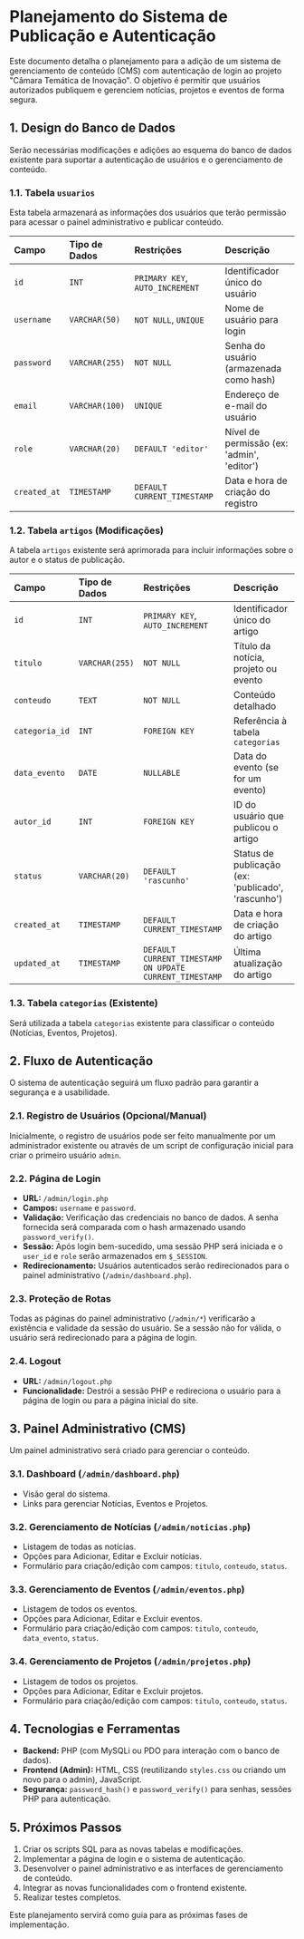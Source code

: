 # Planejamento do Sistema de Publicação e Autenticação

Este documento detalha o planejamento para a adição de um sistema de gerenciamento de conteúdo (CMS) com autenticação de login ao projeto "Câmara Temática de Inovação". O objetivo é permitir que usuários autorizados publiquem e gerenciem notícias, projetos e eventos de forma segura.

## 1. Design do Banco de Dados

Serão necessárias modificações e adições ao esquema do banco de dados existente para suportar a autenticação de usuários e o gerenciamento de conteúdo.

### 1.1. Tabela `usuarios`

Esta tabela armazenará as informações dos usuários que terão permissão para acessar o painel administrativo e publicar conteúdo.

| Campo        | Tipo de Dados     | Restrições           | Descrição                               |
| :----------- | :---------------- | :------------------- | :-------------------------------------- |
| `id`         | `INT`             | `PRIMARY KEY`, `AUTO_INCREMENT` | Identificador único do usuário          |
| `username`   | `VARCHAR(50)`     | `NOT NULL`, `UNIQUE` | Nome de usuário para login              |
| `password`   | `VARCHAR(255)`    | `NOT NULL`           | Senha do usuário (armazenada como hash) |
| `email`      | `VARCHAR(100)`    | `UNIQUE`             | Endereço de e-mail do usuário           |
| `role`       | `VARCHAR(20)`     | `DEFAULT 'editor'`   | Nível de permissão (ex: 'admin', 'editor') |
| `created_at` | `TIMESTAMP`       | `DEFAULT CURRENT_TIMESTAMP` | Data e hora de criação do registro      |

### 1.2. Tabela `artigos` (Modificações)

A tabela `artigos` existente será aprimorada para incluir informações sobre o autor e o status de publicação.

| Campo        | Tipo de Dados     | Restrições           | Descrição                               |
| :----------- | :---------------- | :------------------- | :-------------------------------------- |
| `id`         | `INT`             | `PRIMARY KEY`, `AUTO_INCREMENT` | Identificador único do artigo           |
| `titulo`     | `VARCHAR(255)`    | `NOT NULL`           | Título da notícia, projeto ou evento    |
| `conteudo`   | `TEXT`            | `NOT NULL`           | Conteúdo detalhado                      |
| `categoria_id` | `INT`             | `FOREIGN KEY`        | Referência à tabela `categorias`        |
| `data_evento` | `DATE`            | `NULLABLE`           | Data do evento (se for um evento)       |
| `autor_id`   | `INT`             | `FOREIGN KEY`        | ID do usuário que publicou o artigo     |
| `status`     | `VARCHAR(20)`     | `DEFAULT 'rascunho'` | Status de publicação (ex: 'publicado', 'rascunho') |
| `created_at` | `TIMESTAMP`       | `DEFAULT CURRENT_TIMESTAMP` | Data e hora de criação do artigo        |
| `updated_at` | `TIMESTAMP`       | `DEFAULT CURRENT_TIMESTAMP ON UPDATE CURRENT_TIMESTAMP` | Última atualização do artigo            |

### 1.3. Tabela `categorias` (Existente)

Será utilizada a tabela `categorias` existente para classificar o conteúdo (Notícias, Eventos, Projetos).

## 2. Fluxo de Autenticação

O sistema de autenticação seguirá um fluxo padrão para garantir a segurança e a usabilidade.

### 2.1. Registro de Usuários (Opcional/Manual)

Inicialmente, o registro de usuários pode ser feito manualmente por um administrador existente ou através de um script de configuração inicial para criar o primeiro usuário `admin`.

### 2.2. Página de Login

*   **URL:** `/admin/login.php`
*   **Campos:** `username` e `password`.
*   **Validação:** Verificação das credenciais no banco de dados. A senha fornecida será comparada com o hash armazenado usando `password_verify()`.
*   **Sessão:** Após login bem-sucedido, uma sessão PHP será iniciada e o `user_id` e `role` serão armazenados em `$_SESSION`.
*   **Redirecionamento:** Usuários autenticados serão redirecionados para o painel administrativo (`/admin/dashboard.php`).

### 2.3. Proteção de Rotas

Todas as páginas do painel administrativo (`/admin/*`) verificarão a existência e validade da sessão do usuário. Se a sessão não for válida, o usuário será redirecionado para a página de login.

### 2.4. Logout

*   **URL:** `/admin/logout.php`
*   **Funcionalidade:** Destrói a sessão PHP e redireciona o usuário para a página de login ou para a página inicial do site.

## 3. Painel Administrativo (CMS)

Um painel administrativo será criado para gerenciar o conteúdo.

### 3.1. Dashboard (`/admin/dashboard.php`)

*   Visão geral do sistema.
*   Links para gerenciar Notícias, Eventos e Projetos.

### 3.2. Gerenciamento de Notícias (`/admin/noticias.php`)

*   Listagem de todas as notícias.
*   Opções para Adicionar, Editar e Excluir notícias.
*   Formulário para criação/edição com campos: `titulo`, `conteudo`, `status`.

### 3.3. Gerenciamento de Eventos (`/admin/eventos.php`)

*   Listagem de todos os eventos.
*   Opções para Adicionar, Editar e Excluir eventos.
*   Formulário para criação/edição com campos: `titulo`, `conteudo`, `data_evento`, `status`.

### 3.4. Gerenciamento de Projetos (`/admin/projetos.php`)

*   Listagem de todos os projetos.
*   Opções para Adicionar, Editar e Excluir projetos.
*   Formulário para criação/edição com campos: `titulo`, `conteudo`, `status`.

## 4. Tecnologias e Ferramentas

*   **Backend:** PHP (com MySQLi ou PDO para interação com o banco de dados).
*   **Frontend (Admin):** HTML, CSS (reutilizando `styles.css` ou criando um novo para o admin), JavaScript.
*   **Segurança:** `password_hash()` e `password_verify()` para senhas, sessões PHP para autenticação.

## 5. Próximos Passos

1.  Criar os scripts SQL para as novas tabelas e modificações.
2.  Implementar a página de login e o sistema de autenticação.
3.  Desenvolver o painel administrativo e as interfaces de gerenciamento de conteúdo.
4.  Integrar as novas funcionalidades com o frontend existente.
5.  Realizar testes completos.

Este planejamento servirá como guia para as próximas fases de implementação.

